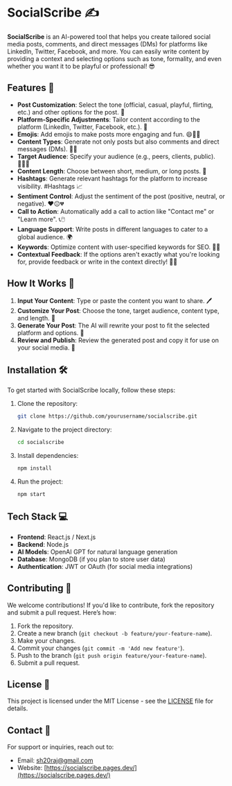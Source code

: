 # SocialScribe ✍️

**SocialScribe** is an AI-powered tool that helps you create tailored social media posts, comments, and direct messages (DMs) for platforms like LinkedIn, Twitter, Facebook, and more. You can easily write content by providing a context and selecting options such as tone, formality, and even whether you want it to be playful or professional! 😎

## Features 🌟

- **Post Customization**: Select the tone (official, casual, playful, flirting, etc.) and other options for the post. 🎯
- **Platform-Specific Adjustments**: Tailor content according to the platform (LinkedIn, Twitter, Facebook, etc.). 📱
- **Emojis**: Add emojis to make posts more engaging and fun. 😄🌟🎉
- **Content Types**: Generate not only posts but also comments and direct messages (DMs). 💬📩
- **Target Audience**: Specify your audience (e.g., peers, clients, public). 🧑‍🤝‍🧑
- **Content Length**: Choose between short, medium, or long posts. 📏
- **Hashtags**: Generate relevant hashtags for the platform to increase visibility. #Hashtags 📈
- **Sentiment Control**: Adjust the sentiment of the post (positive, neutral, or negative). ❤️😐💔
- **Call to Action**: Automatically add a call to action like "Contact me" or "Learn more". 📞🖱️
- **Language Support**: Write posts in different languages to cater to a global audience. 🌍
- **Keywords**: Optimize content with user-specified keywords for SEO. 🔑💡
- **Contextual Feedback**: If the options aren't exactly what you're looking for, provide feedback or write in the context directly! 📝💬

## How It Works 🔧

1. **Input Your Content**: Type or paste the content you want to share. 🖊️
2. **Customize Your Post**: Choose the tone, target audience, content type, and length. 🎨
3. **Generate Your Post**: The AI will rewrite your post to fit the selected platform and options. 🤖
4. **Review and Publish**: Review the generated post and copy it for use on your social media. 📣

## Installation 🛠️

To get started with SocialScribe locally, follow these steps:

1. Clone the repository:
   ```bash
   git clone https://github.com/yourusername/socialscribe.git
   ```

2. Navigate to the project directory:
   ```bash
   cd socialscribe
   ```

3. Install dependencies:
   ```bash
   npm install
   ```

4. Run the project:
   ```bash
   npm start
   ```

## Tech Stack 💻

- **Frontend**: React.js / Next.js
- **Backend**: Node.js
- **AI Models**: OpenAI GPT for natural language generation
- **Database**: MongoDB (if you plan to store user data)
- **Authentication**: JWT or OAuth (for social media integrations)

## Contributing 🤝

We welcome contributions! If you'd like to contribute, fork the repository and submit a pull request. Here’s how:

1. Fork the repository.
2. Create a new branch (`git checkout -b feature/your-feature-name`).
3. Make your changes.
4. Commit your changes (`git commit -m 'Add new feature'`).
5. Push to the branch (`git push origin feature/your-feature-name`).
6. Submit a pull request.

## License 📝

This project is licensed under the MIT License - see the [LICENSE](LICENSE) file for details.

## Contact 📧

For support or inquiries, reach out to:

- Email: [sh20raj@gmail.com](mailto:sh20raj@gmail.com)
- Website: [https://socialscribe.pages.dev/](https://socialscribe.pages.dev/)